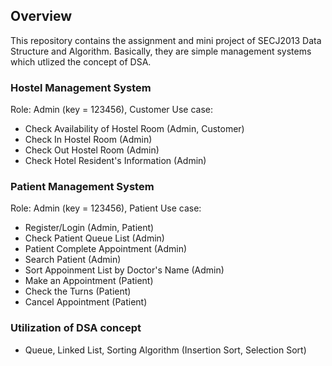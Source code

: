 ## Overview
This repository contains the assignment and mini project of SECJ2013 Data Structure and Algorithm. Basically, they are simple management systems which utlized the concept of DSA. </br>
### Hostel Management System
Role: Admin (key = 123456), Customer
Use case: 
- Check Availability of Hostel Room (Admin, Customer)
- Check In Hostel Room (Admin)
- Check Out Hostel Room (Admin)
- Check Hotel Resident's Information (Admin)

### Patient Management System
Role: Admin (key = 123456), Patient
Use case: 
- Register/Login (Admin, Patient)
- Check Patient Queue List (Admin)
- Patient Complete Appointment (Admin)
- Search Patient (Admin)
- Sort Appoinment List by Doctor's Name (Admin)
- Make an Appointment (Patient)
- Check the Turns (Patient)
- Cancel Appointment (Patient)

### Utilization of DSA concept
- Queue, Linked List, Sorting Algorithm (Insertion Sort, Selection Sort)
